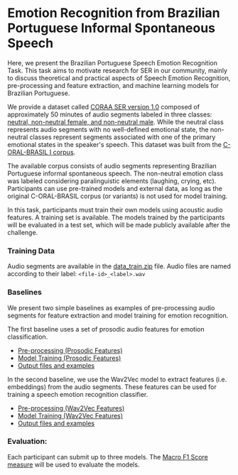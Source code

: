 # Emotion Recognition from Brazilian Portuguese Informal Spontaneous Speech

Here, we present the Brazilian Portuguese Speech Emotion Recognition Task. This task aims to motivate research for SER in our community, mainly to discuss theoretical and practical aspects of Speech Emotion Recognition, pre-processing and feature extraction, and machine learning models for Brazilian Portuguese.

We provide a dataset called [CORAA SER version 1.0](https://drive.google.com/drive/folders/12Nuv8J7pBHJuNU3nH2c7F8VwCDEE6GDt?usp=sharing) composed of approximately 50 minutes of audio segments labeled in three classes: [neutral, non-neutral female, and non-neutral male](https://colab.research.google.com/drive/1VaSJK6MmvQ6OSwBMPNKRP6VtD2vftgo0). While the neutral class represents audio segments with no well-defined emotional state, the non-neutral classes represent segments associated with one of the primary emotional states in the speaker's speech. This dataset was built from the [C-ORAL-BRASIL I corpus](http://www.c-oral-brasil.org/).

The available corpus consists of audio segments representing Brazilian Portuguese informal spontaneous speech. The non-neutral emotion class was labeled considering paralinguistic elements (laughing, crying, etc). Participants can use pre-trained models and external data, as long as the original C-ORAL-BRASIL corpus (or variants) is not used for model training.

In this task, participants must train their own models using acoustic audio features. A training set is available. The models trained by the participants will be evaluated in a test set, which will be made publicly available after the challenge.

### Training Data

Audio segments are available in the [data_train.zip](https://drive.google.com/drive/folders/12Nuv8J7pBHJuNU3nH2c7F8VwCDEE6GDt?usp=sharing) file.
Audio files are named according to their label: `<file-id>_<label>.wav` 

### Baselines

We present two simple baselines as examples of pre-processing audio segments for feature extraction and model training for emotion recognition.

The first baseline uses a set of prosodic audio features for emotion classification.

* [Pre-processing (Prosodic Features)](https://colab.research.google.com/drive/1g9IBNqqPn4WpFTGvoSYm2h7UUAzJSc_q)
* [Model Training (Prosodic Features)](https://colab.research.google.com/drive/1hdBMPrfk0-k0RxikBUs113RvNeI3o7j-)
* [Output files and examples](https://drive.google.com/drive/folders/1_jrqArRsNmBD2W4FWGoqNNNJDA7yVjUF?usp=sharing)

In the second baseline, we use the Wav2Vec model to extract features (i.e. embeddings) from the audio segments. These features can be used for training a speech emotion recognition classifier.

* [Pre-processing (Wav2Vec Features)](https://colab.research.google.com/drive/1N-QgjCax881LLH1bmsPJyLz707iO8KRc)
* [Model Training (Wav2Vec Features)](https://colab.research.google.com/drive/1kausjiMFEM5h1sJQ8CxFmRpnZKQL5-Mc)
* [Output files and examples](https://drive.google.com/drive/folders/1FGdwoaG6ERYVaisMp10TpllxG4Jjsv3o?usp=sharing)

### Evaluation: 

Each participant can submit up to three models. The [Macro F1 Score measure](https://scikit-learn.org/stable/modules/generated/sklearn.metrics.f1_score.html#sklearn.metrics.f1_score) will be used to evaluate the models.
